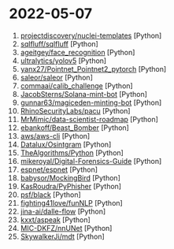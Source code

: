 # 2022-05-07

1. [projectdiscovery/nuclei-templates](https://github.com/projectdiscovery/nuclei-templates "Community curated list of templates for the nuclei engine to find security vulnerabilities.") [Python]
2. [sqlfluff/sqlfluff](https://github.com/sqlfluff/sqlfluff "A SQL linter and auto-formatter for Humans") [Python]
3. [ageitgey/face_recognition](https://github.com/ageitgey/face_recognition "The world's simplest facial recognition api for Python and the command line") [Python]
4. [ultralytics/yolov5](https://github.com/ultralytics/yolov5 "YOLOv5 🚀 in PyTorch > ONNX > CoreML > TFLite") [Python]
5. [yanx27/Pointnet_Pointnet2_pytorch](https://github.com/yanx27/Pointnet_Pointnet2_pytorch "PointNet and PointNet++ implemented by pytorch (pure python) and on ModelNet, ShapeNet and S3DIS.") [Python]
6. [saleor/saleor](https://github.com/saleor/saleor "A modular, high performance, headless e-commerce platform built with Python, GraphQL, Django, and React.") [Python]
7. [commaai/calib_challenge](https://github.com/commaai/calib_challenge "The comma.ai Calibration Challenge!") [Python]
8. [JacobSterns/Solana-mint-bot](https://github.com/JacobSterns/Solana-mint-bot "Solana Minting Bot | MagicEden + MonkeLabs") [Python]
9. [gunnar63/magiceden-minting-bot](https://github.com/gunnar63/magiceden-minting-bot "Solana Minting Bot | MagicEden & MonkeLabs") [Python]
10. [RhinoSecurityLabs/pacu](https://github.com/RhinoSecurityLabs/pacu "The AWS exploitation framework, designed for testing the security of Amazon Web Services environments.") [Python]
11. [MrMimic/data-scientist-roadmap](https://github.com/MrMimic/data-scientist-roadmap "Toturials coming with the data science roadmap picture.") [Python]
12. [ebankoff/Beast_Bomber](https://github.com/ebankoff/Beast_Bomber "SMS bomber, email spammer, WhatsApp spammer, Telegram spammer, Discord spammer and DoS attacker. Supported platforms: Windows, Linux, MacOS, Termux") [Python]
13. [aws/aws-cli](https://github.com/aws/aws-cli "Universal Command Line Interface for Amazon Web Services") [Python]
14. [Datalux/Osintgram](https://github.com/Datalux/Osintgram "Osintgram is a OSINT tool on Instagram. It offers an interactive shell to perform analysis on Instagram account of any users by its nickname") [Python]
15. [TheAlgorithms/Python](https://github.com/TheAlgorithms/Python "All Algorithms implemented in Python") [Python]
16. [mikeroyal/Digital-Forensics-Guide](https://github.com/mikeroyal/Digital-Forensics-Guide "Digital Forensics Guide") [Python]
17. [espnet/espnet](https://github.com/espnet/espnet "End-to-End Speech Processing Toolkit") [Python]
18. [babysor/MockingBird](https://github.com/babysor/MockingBird "🚀AI拟声: 5秒内克隆您的声音并生成任意语音内容 Clone a voice in 5 seconds to generate arbitrary speech in real-time") [Python]
19. [KasRoudra/PyPhisher](https://github.com/KasRoudra/PyPhisher "Easy to use phishing tool with 65 website templates. Author is not responsible for any misuse.") [Python]
20. [psf/black](https://github.com/psf/black "The uncompromising Python code formatter") [Python]
21. [fighting41love/funNLP](https://github.com/fighting41love/funNLP "中英文敏感词、语言检测、中外手机/电话归属地/运营商查询、名字推断性别、手机号抽取、身份证抽取、邮箱抽取、中日文人名库、中文缩写库、拆字词典、词汇情感值、停用词、反动词表、暴恐词表、繁简体转换、英文模拟中文发音、汪峰歌词生成器、职业名称词库、同义词库、反义词库、否定词库、汽车品牌词库、汽车零件词库、连续英文切割、各种中文词向量、公司名字大全、古诗词库、IT词库、财经词库、成语词库、地名词库、历史名人词库、诗词词库、医学词库、饮食词库、法律词库、汽车词库、动物词库、中文聊天语料、中文谣言数据、百度中文问答数据集、句子相似度匹配算法集合、bert资源、文本生成&摘要相关工具、cocoNLP信息抽取工具、国内电话号码正则匹配、清华大学XLORE:中英文跨语言百科知识图谱、清华大学人工智能技术…") [Python]
22. [jina-ai/dalle-flow](https://github.com/jina-ai/dalle-flow "A Human-in-the-Loop workflow for creating HD images from text") [Python]
23. [kxxt/aspeak](https://github.com/kxxt/aspeak "This program uses trial auth token of Azure Cognitive Services to do speech synthesis for you.") [Python]
24. [MIC-DKFZ/nnUNet](https://github.com/MIC-DKFZ/nnUNet "") [Python]
25. [SkywalkerJi/mdt](https://github.com/SkywalkerJi/mdt "Yu-Gi-Oh! Master Duel Translation Script") [Python]

